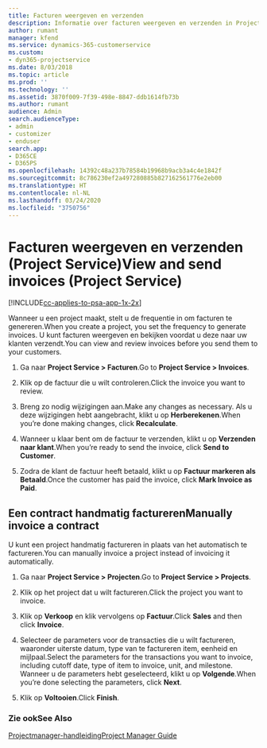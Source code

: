 ```yaml
---
title: Facturen weergeven en verzenden
description: Informatie over facturen weergeven en verzenden in Project Service
author: rumant
manager: kfend
ms.service: dynamics-365-customerservice
ms.custom:
- dyn365-projectservice
ms.date: 8/03/2018
ms.topic: article
ms.prod: ''
ms.technology: ''
ms.assetid: 3870f009-7f39-498e-8847-ddb1614fb73b
ms.author: rumant
audience: Admin
search.audienceType:
- admin
- customizer
- enduser
search.app:
- D365CE
- D365PS
ms.openlocfilehash: 14392c48a237b78584b19968b9acb3a4c4e1842f
ms.sourcegitcommit: 8c786230ef2a497280885b827162561776e2eb00
ms.translationtype: HT
ms.contentlocale: nl-NL
ms.lasthandoff: 03/24/2020
ms.locfileid: "3750756"
---
```

# <a name="view-and-send-invoices-project-service"></a><span data-ttu-id="d0d3c-103">Facturen weergeven en verzenden (Project Service)</span><span class="sxs-lookup"><span data-stu-id="d0d3c-103">View and send invoices (Project Service)</span></span>

[!INCLUDE[cc-applies-to-psa-app-1x-2x](../includes/cc-applies-to-psa-app-1x-2x.md)]

<span data-ttu-id="d0d3c-104">Wanneer u een project maakt, stelt u de frequentie in om facturen te genereren.</span><span class="sxs-lookup"><span data-stu-id="d0d3c-104">When you create a project, you set the frequency to generate invoices.</span></span> <span data-ttu-id="d0d3c-105">U kunt facturen weergeven en bekijken voordat u deze naar uw klanten verzendt.</span><span class="sxs-lookup"><span data-stu-id="d0d3c-105">You can view and review invoices before you send them to your customers.</span></span>  
  
1.  <span data-ttu-id="d0d3c-106">Ga naar **Project Service > Facturen**.</span><span class="sxs-lookup"><span data-stu-id="d0d3c-106">Go to **Project Service > Invoices**.</span></span>  
  
2.  <span data-ttu-id="d0d3c-107">Klik op de factuur die u wilt controleren.</span><span class="sxs-lookup"><span data-stu-id="d0d3c-107">Click the invoice you want to review.</span></span>  
  
3.  <span data-ttu-id="d0d3c-108">Breng zo nodig wijzigingen aan.</span><span class="sxs-lookup"><span data-stu-id="d0d3c-108">Make any changes as necessary.</span></span> <span data-ttu-id="d0d3c-109">Als u deze wijzigingen hebt aangebracht, klikt u op **Herberekenen**.</span><span class="sxs-lookup"><span data-stu-id="d0d3c-109">When you’re done making changes, click **Recalculate**.</span></span>  
  
4.  <span data-ttu-id="d0d3c-110">Wanneer u klaar bent om de factuur te verzenden, klikt u op **Verzenden naar klant**.</span><span class="sxs-lookup"><span data-stu-id="d0d3c-110">When you’re ready to send the invoice, click **Send to Customer**.</span></span>  
  
5.  <span data-ttu-id="d0d3c-111">Zodra de klant de factuur heeft betaald, klikt u op **Factuur markeren als Betaald**.</span><span class="sxs-lookup"><span data-stu-id="d0d3c-111">Once the customer has paid the invoice, click **Mark Invoice as Paid**.</span></span>  
  
## <a name="manually-invoice-a-contract"></a><span data-ttu-id="d0d3c-112">Een contract handmatig factureren</span><span class="sxs-lookup"><span data-stu-id="d0d3c-112">Manually invoice a contract</span></span>  
 <span data-ttu-id="d0d3c-113">U kunt een project handmatig factureren in plaats van het automatisch te factureren.</span><span class="sxs-lookup"><span data-stu-id="d0d3c-113">You can manually invoice a project instead of invoicing it automatically.</span></span>  
  
1.  <span data-ttu-id="d0d3c-114">Ga naar **Project Service > Projecten**.</span><span class="sxs-lookup"><span data-stu-id="d0d3c-114">Go to **Project Service > Projects**.</span></span>  
  
2.  <span data-ttu-id="d0d3c-115">Klik op het project dat u wilt factureren.</span><span class="sxs-lookup"><span data-stu-id="d0d3c-115">Click the project you want to invoice.</span></span>  
  
3.  <span data-ttu-id="d0d3c-116">Klik op **Verkoop** en klik vervolgens op **Factuur**.</span><span class="sxs-lookup"><span data-stu-id="d0d3c-116">Click **Sales** and then click **Invoice**.</span></span>  
  
4.  <span data-ttu-id="d0d3c-117">Selecteer de parameters voor de transacties die u wilt factureren, waaronder uiterste datum, type van te factureren item, eenheid en mijlpaal.</span><span class="sxs-lookup"><span data-stu-id="d0d3c-117">Select the parameters for the transactions you want to invoice, including cutoff date, type of item to invoice, unit, and milestone.</span></span> <span data-ttu-id="d0d3c-118">Wanneer u de parameters hebt geselecteerd, klikt u op **Volgende**.</span><span class="sxs-lookup"><span data-stu-id="d0d3c-118">When you’re done selecting the parameters, click **Next**.</span></span>  
  
5.  <span data-ttu-id="d0d3c-119">Klik op **Voltooien**.</span><span class="sxs-lookup"><span data-stu-id="d0d3c-119">Click **Finish**.</span></span>  
  
### <a name="see-also"></a><span data-ttu-id="d0d3c-120">Zie ook</span><span class="sxs-lookup"><span data-stu-id="d0d3c-120">See Also</span></span>  
 [<span data-ttu-id="d0d3c-121">Projectmanager-handleiding</span><span class="sxs-lookup"><span data-stu-id="d0d3c-121">Project Manager Guide</span></span>](../project-service/project-manager-guide.md)
